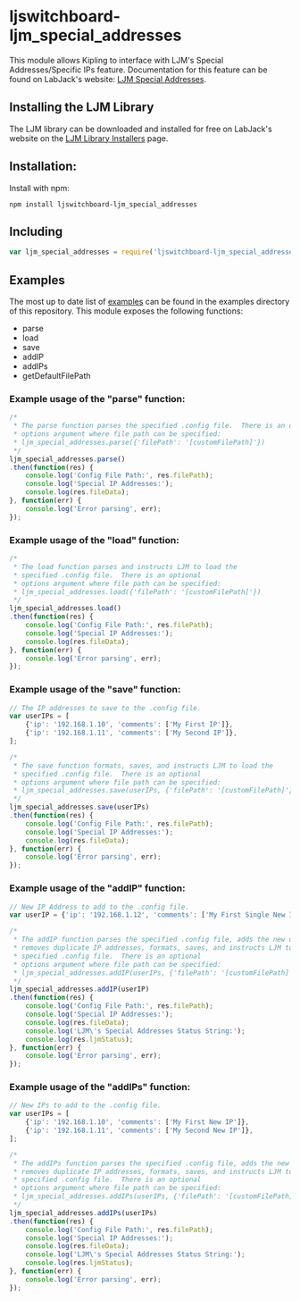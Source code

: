 # ljswitchboard-ljm_special_addresses
This module allows Kipling to interface with LJM's Special Addresses/Specific IPs feature.  Documentation for this feature can be found on LabJack's website: [LJM Special Addresses](https://labjack.com/support/software/api/ljm/constants/SpecialAddressesConfigs).

## Installing the LJM Library
The LJM library can be downloaded and installed for free on LabJack's website on the [LJM Library Installers](https://labjack.com/support/software/installers/ljm) page.

## Installation:
Install with npm:
```
npm install ljswitchboard-ljm_special_addresses
```

## Including
```javascript
var ljm_special_addresses = require('ljswitchboard-ljm_special_addresses');
```

## Examples
The most up to date list of [examples](https://github.com/chrisJohn404/ljswitchboard-ljm_special_addresses/tree/master/examples) can be found in the examples directory of this repository.  This module exposes the following functions:
* parse
* load
* save
* addIP
* addIPs
* getDefaultFilePath

### Example usage of the "parse" function:
```javascript
/*
 * The parse function parses the specified .config file.  There is an optional
 * options argument where file path can be specified:
 * ljm_special_addresses.parse({'filePath': '[customFilePath]'})
 */
ljm_special_addresses.parse()
.then(function(res) {
	console.log('Config File Path:', res.filePath);
	console.log('Special IP Addresses:');
	console.log(res.fileData);
}, function(err) {
	console.log('Error parsing', err);
});
```

### Example usage of the "load" function:
```javascript
/*
 * The load function parses and instructs LJM to load the 
 * specified .config file.  There is an optional
 * options argument where file path can be specified:
 * ljm_special_addresses.load({'filePath': '[customFilePath]'})
 */
ljm_special_addresses.load()
.then(function(res) {
	console.log('Config File Path:', res.filePath);
	console.log('Special IP Addresses:');
	console.log(res.fileData);
}, function(err) {
	console.log('Error parsing', err);
});
```

### Example usage of the "save" function:
```javascript
// The IP addresses to save to the .config file.
var userIPs = [
	{'ip': '192.168.1.10', 'comments': ['My First IP']},
	{'ip': '192.168.1.11', 'comments': ['My Second IP']},
];

/*
 * The save function formats, saves, and instructs LJM to load the 
 * specified .config file.  There is an optional
 * options argument where file path can be specified:
 * ljm_special_addresses.save(userIPs, {'filePath': '[customFilePath]'})
 */
ljm_special_addresses.save(userIPs)
.then(function(res) {
	console.log('Config File Path:', res.filePath);
	console.log('Special IP Addresses:');
	console.log(res.fileData);
}, function(err) {
	console.log('Error parsing', err);
});
```

### Example usage of the "addIP" function:
```javascript
// New IP Address to add to the .config file.
var userIP = {'ip': '192.168.1.12', 'comments': ['My First Single New IP']};

/*
 * The addIP function parses the specified .config file, adds the new userIP,
 * removes duplicate IP addresses, formats, saves, and instructs LJM to load the 
 * specified .config file.  There is an optional
 * options argument where file path can be specified:
 * ljm_special_addresses.addIP(userIPs, {'filePath': '[customFilePath]'})
 */
ljm_special_addresses.addIP(userIP)
.then(function(res) {
	console.log('Config File Path:', res.filePath);
	console.log('Special IP Addresses:');
	console.log(res.fileData);
	console.log('LJM\'s Special Addresses Status String:');
	console.log(res.ljmStatus);
}, function(err) {
	console.log('Error parsing', err);
});
```

### Example usage of the "addIPs" function:
```javascript
// New IPs to add to the .config file.
var userIPs = [
	{'ip': '192.168.1.10', 'comments': ['My First New IP']},
	{'ip': '192.168.1.11', 'comments': ['My Second New IP']},
];

/*
 * The addIPs function parses the specified .config file, adds the new userIPs,
 * removes duplicate IP addresses, formats, saves, and instructs LJM to load the 
 * specified .config file.  There is an optional
 * options argument where file path can be specified:
 * ljm_special_addresses.addIPs(userIPs, {'filePath': '[customFilePath]'})
 */
ljm_special_addresses.addIPs(userIPs)
.then(function(res) {
	console.log('Config File Path:', res.filePath);
	console.log('Special IP Addresses:');
	console.log(res.fileData);
	console.log('LJM\'s Special Addresses Status String:');
	console.log(res.ljmStatus);
}, function(err) {
	console.log('Error parsing', err);
});
```